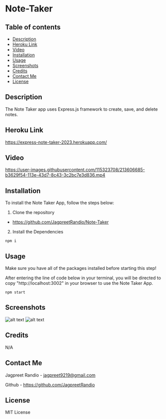 # Note-Taker


## Table of contents
* [Description](#description)
* [Heroku Link](#heroku-link)
* [Video](#video)
* [Installation](#installation)
* [Usage](#usage)
* [Screenshots](#screenshots)
* [Credits](#credits)
* [Contact Me](#contact-me)
* [License](#license)

## Description

The Note Taker app uses Express.js framework to create, save, and delete notes. 

## Heroku Link

https://express-note-taker-2023.herokuapp.com/

## Video

https://user-images.githubusercontent.com/115323708/213606685-b3629f54-113e-43d7-8c43-3c2bc7e3d836.mp4

## Installation

To install the Note Taker App, follow the steps below:

1. Clone the repository
 - https://github.com/JagpreetRandio/Note-Taker

2. Install the Dependencies 

``` npm i ```


## Usage 

Make sure you have all of the packages installed before starting this step! 

After entering the line of code below in your terminal, you will be directed to copy "http://localhost:3002" in your browser to use the Note Taker App.  

```npm start ```


## Screenshots

![alt text](images/screenshot2.png) 
![alt text](images/screenshot1.png) 

## Credits

N/A

## Contact Me

Jagpreet Randio - jagpreet9219@gmail.com

Github - https://github.com/JagpreetRandio


## License

MIT License